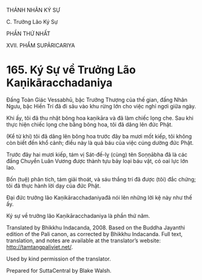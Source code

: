 THÁNH NHÂN KÝ SỰ

C. Trưởng Lão Ký Sự

PHẦN THỨ NHẤT

XVII. PHẨM SUPĀRICARIYA

# 165\. Ký Sự về Trưởng Lão Kaṇikāracchadaniya

Đấng Toàn Giác Vessabhū, bậc Trưởng Thượng của thế gian, đấng Nhân Ngưu, bậc Hiền Trí đã đi sâu vào khu rừng lớn cho việc nghỉ ngơi giữa ngày.

Khi ấy, tôi đã thu nhặt bông hoa kaṇikāra và đã làm chiếc lọng che. Sau khi thực hiện chiếc lọng che bằng bông hoa, tôi đã dâng lên đức Phật.

(Kể từ khi) tôi đã dâng lên bông hoa trước đây ba mươi mốt kiếp, tôi không còn biết đến khổ cảnh; điều này là quả báu của việc cúng dường đức Phật.

Trước đây hai mươi kiếp, tám vị Sát-đế-lỵ (cùng) tên Soṇṇābha đã là các đấng Chuyển Luân Vương được thành tựu bảy loại báu vật, có oai lực lớn lao.

Bốn (tuệ) phân tích, tám giải thoát, và sáu thắng trí đã được (tôi) đắc chứng; tôi đã thực hành lời dạy của đức Phật.

Đại đức trưởng lão Kaṇikāracchadaniyađã nói lên những lời kệ này như thế ấy.

Ký sự về trưởng lão Kaṇikāracchadaniya là phần thứ năm.

Translated by Bhikkhu Indacanda, 2008. Based on the Buddha Jayanthi edition of the Pali canon, as corrected by Bhikkhu Indacanda. Full text, translation, and notes are available at the translator’s website: http://tamtangpaliviet.net/.

Used by kind permission of the translator.

Prepared for SuttaCentral by Blake Walsh.